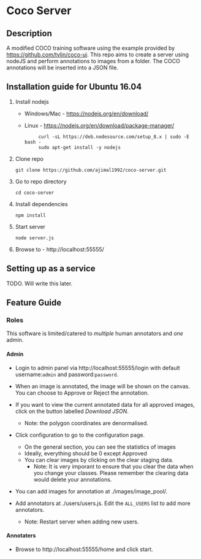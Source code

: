 # Coco Server

## Description
A modified COCO training software using the example provided by https://github.com/tylin/coco-ui. This repo aims to create a server using nodeJS and perform annotations to images from a folder. The COCO annotations will be inserted into a JSON file. 

## Installation guide for Ubuntu 16.04
1. Install nodejs
    - Windows/Mac - https://nodejs.org/en/download/
    - Linux - https://nodejs.org/en/download/package-manager/
        
               curl -sL https://deb.nodesource.com/setup_8.x | sudo -E bash -
               sudo apt-get install -y nodejs
2. Clone repo

       git clone https://github.com/ajimal1992/coco-server.git
3. Go to repo directory

       cd coco-server
4. Install dependencies

       npm install
5. Start server

       node server.js
6. Browse to - http://localhost:55555/

## Setting up as a service
TODO. Will write this later.
    
## Feature Guide
### Roles
This software is limited/catered to _multiple_ human annotators and _one_ admin. 

#### Admin
 - Login to admin panel via http://localhost:55555/login with default username:`admin` and password:`password`. 
 - When an image is annotated, the image will be shown on the canvas. You can choose to Approve or Reject the annotation. 
 - If you want to view the current annotated data for all approved images, click on the button labelled _Download JSON_.
    - Note: the polygon coordinates are denormalised. 
 - Click configuration to go to the configuration page. 
    - On the general section, you can see the statistics of images
    - Ideally, everything should be 0 except Approved
    - You can clear images by clicking on the clear staging data.
        - Note: It is very imporant to ensure that you clear the data when you change your classes. Please remember the clearing data would delete your annotations.

 - You can add images for annotation at ./images/image_pool/.
 - Add annotators at ./users/users.js. Edit the `ALL_USERS` list to add more annotators.
    - Note: Restart server when adding new users.

#### Annotaters
 - Browse to http://localhost:55555/home and click start.
